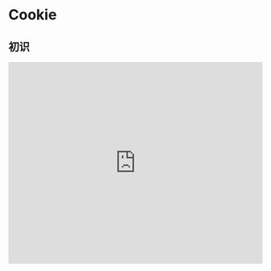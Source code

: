 # Cookie

## 初识

<iframe src="https://player.bilibili.com/player.html?aid=48538795&cid=85006480&page=1" scrolling="no" border="0" frameborder="no" framespacing="0" allowfullscreen="true" width='100%' height='400px'> </iframe>
